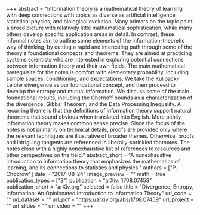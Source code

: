+++
abstract = "Information theory is a mathematical theory of learning with deep connections with topics as diverse as artificial intelligence, statistical physics, and biological evolution. Many primers on the topic paint a broad picture with relatively little mathematical sophistication, while many others develop specific application areas in detail. In contrast, these informal notes aim to outline some elements of the information-theoretic way of thinking, by cutting a rapid and interesting path through some of the theory's foundational concepts and theorems. They are aimed at practicing systems scientists who are interested in exploring potential connections between information theory and their own fields. The main mathematical prerequisite for the notes is comfort with elementary probability, including sample spaces, conditioning, and expectations.  We take the Kullback-Leibler divergence as our foundational concept, and then proceed to develop the entropy and mutual information. We discuss some of the main foundational results, including the Chernoff bounds as a characterization of the divergence; Gibbs' Theorem; and the Data Processing Inequality. A recurring theme is that the definitions of information theory support natural theorems that sound obvious when translated into English. More pithily, information theory makes common sense precise. Since the focus of the notes is not primarily on technical details, proofs are provided only where the relevant techniques are illustrative of broader themes. Otherwise, proofs and intriguing tangents are referenced in liberally-sprinkled footnotes. The notes close with a highly nonexhaustive list of references to resources and other perspectives on the field."
abstract_short = "A nonexhaustive introduction to information theory that emphasizes the mathematics of learning, and its connections to statistics and physics."
authors = ["P. Chodrow"]
date = "2017-08-24"
image_preview = ""
math = true
publication_types = ["3"]
publication = "arXiv: 1708.07459"
publication_short = "arXiv.org"
selected = false
title = "Divergence, Entropy, Information: An Opinionated Introduction to Information Theory"
url_code = ""
url_dataset = ""
url_pdf = "https://arxiv.org/abs/1708.07459"
url_project = ""
url_slides = ""
url_video = ""
+++
